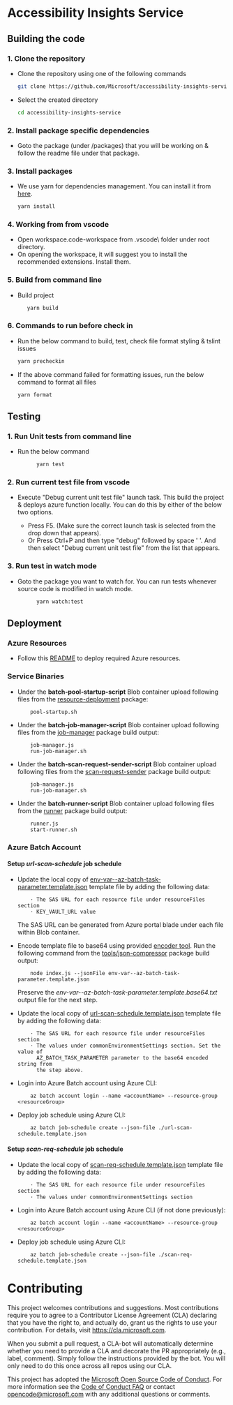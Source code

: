 # Accessibility Insights Service

## Building the code

### 1. Clone the repository

-   Clone the repository using one of the following commands
    ```bash
    git clone https://github.com/Microsoft/accessibility-insights-service.git
    ```
-   Select the created directory
    ```bash
    cd accessibility-insights-service
    ```

### 2. Install package specific dependencies

-   Goto the package (under /packages) that you will be working on & follow the readme file under that package.

### 3. Install packages

-   We use yarn for dependencies management. You can install it from [here](https://yarnpkg.com/en/docs/install).
    ```bash
    yarn install
    ```

### 4. Working from from vscode

-   Open workspace.code-workspace from .vscode\ folder under root directory.
-   On opening the workspace, it will suggest you to install the recommended extensions. Install them.

### 5. Build from command line

-   Build project

    ```bash
       yarn build
    ```

### 6. Commands to run before check in

-   Run the below command to build, test, check file format styling & tslint issues
    ```bash
    yarn precheckin
    ```
-   If the above command failed for formatting issues, run the below command to format all files
    ```bash
    yarn format
    ```

## Testing

### 1. Run Unit tests from command line

-   Run the below command
    ```bash
          yarn test
    ```

### 2. Run current test file from vscode

-   Execute "Debug current unit test file" launch task. This build the project & deploys azure function locally.
    You can do this by either of the below two options.

    -   Press F5. (Make sure the correct launch task is selected from the drop down that appears).
    -   Or Press Ctrl+P and then type "debug" followed by space ' '. And then select "Debug current unit test file" from the list that appears.

### 3. Run test in watch mode

-   Goto the package you want to watch for. You can run tests whenever source code is modified in watch mode.

    ```bash
          yarn watch:test
    ```

## Deployment

### Azure Resources

-   Follow this [README](https://github.com/Microsoft/accessibility-insights-service/blob/master/packages/resource-deployment/README.md) to deploy required Azure resources.

### Service Binaries

-   Under the **batch-pool-startup-script** Blob container upload following files from the [resource-deployment](https://github.com/Microsoft/accessibility-insights-service/tree/master/packages/resource-deployment) package:

    ```
        pool-startup.sh
    ```

-   Under the **batch-job-manager-script** Blob container upload following files from the [job-manager](https://github.com/Microsoft/accessibility-insights-service/tree/master/packages/job-manager) package build output:

    ```
        job-manager.js
        run-job-manager.sh
    ```

-   Under the **batch-scan-request-sender-script** Blob container upload following files from the [scan-request-sender](https://github.com/Microsoft/accessibility-insights-service/tree/master/packages/scan-request-sender) package build output:

    ```
        job-manager.js
        run-job-manager.sh
    ```

-   Under the **batch-runner-script** Blob container upload following files from the [runner](https://github.com/Microsoft/accessibility-insights-service/tree/master/packages/runner) package build output:

    ```
        runner.js
        start-runner.sh
    ```

### Azure Batch Account

#### Setup _url-scan-schedule_ job schedule

-   Update the local copy of [env-var--az-batch-task-parameter.template.json](https://github.com/Microsoft/accessibility-insights-service/tree/master/packages/resource-deployment/batch-account/templates/env-var--az-batch-task-parameter.template.json) template file by adding the following data:

    ```
        ⋅ The SAS URL for each resource file under resourceFiles section
        ⋅ KEY_VAULT_URL value
    ```

    The SAS URL can be generated from Azure portal blade under each file within Blob container.

-   Encode template file to base64 using provided [encoder tool](https://github.com/Microsoft/accessibility-insights-service/tree/master/packages/tools/json-compressor). Run the following command from the [tools/json-compressor](https://github.com/Microsoft/accessibility-insights-service/tree/master/packages/tools/json-compressor) package build output:

    ```
        node index.js --jsonFile env-var--az-batch-task-parameter.template.json
    ```

    Preserve the _env-var--az-batch-task-parameter.template.base64.txt_ output file for the next step.

-   Update the local copy of [url-scan-schedule.template.json](https://github.com/Microsoft/accessibility-insights-service/tree/master/packages/resource-deployment/batch-account/templates/url-scan-schedule.template.json) template file by adding the following data:

    ```
        ⋅ The SAS URL for each resource file under resourceFiles section
        ⋅ The values under commonEnvironmentSettings section. Set the value of
          AZ_BATCH_TASK_PARAMETER parameter to the base64 encoded string from
          the step above.
    ```

-   Login into Azure Batch account using Azure CLI:

    ```
        az batch account login --name <accountName> --resource-group <resourceGroup>
    ```

-   Deploy job schedule using Azure CLI:

    ```
        az batch job-schedule create --json-file ./url-scan-schedule.template.json
    ```

#### Setup _scan-req-schedule_ job schedule

-   Update the local copy of [scan-req-schedule.template.json](https://github.com/Microsoft/accessibility-insights-service/tree/master/packages/resource-deployment/batch-account/templates/scan-req-schedule.template.json) template file by adding the following data:

    ```
        ⋅ The SAS URL for each resource file under resourceFiles section
        ⋅ The values under commonEnvironmentSettings section
    ```

-   Login into Azure Batch account using Azure CLI (if not done previously):

    ```
        az batch account login --name <accountName> --resource-group <resourceGroup>
    ```

-   Deploy job schedule using Azure CLI:

    ```
        az batch job-schedule create --json-file ./scan-req-schedule.template.json
    ```

# Contributing

This project welcomes contributions and suggestions. Most contributions require you to agree to a
Contributor License Agreement (CLA) declaring that you have the right to, and actually do, grant us
the rights to use your contribution. For details, visit https://cla.microsoft.com.

When you submit a pull request, a CLA-bot will automatically determine whether you need to provide
a CLA and decorate the PR appropriately (e.g., label, comment). Simply follow the instructions
provided by the bot. You will only need to do this once across all repos using our CLA.

This project has adopted the [Microsoft Open Source Code of Conduct](https://opensource.microsoft.com/codeofconduct/).
For more information see the [Code of Conduct FAQ](https://opensource.microsoft.com/codeofconduct/faq/) or
contact [opencode@microsoft.com](mailto:opencode@microsoft.com) with any additional questions or comments.
